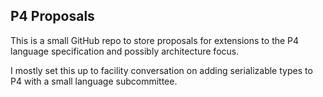 P4 Proposals
-------------

This is a small GitHub repo to store proposals for extensions to the P4
language specification and possibly architecture focus.

I mostly set this up to facility conversation on adding serializable types to
P4 with a small language subcommittee.
